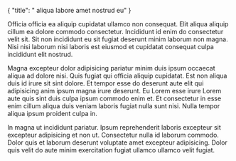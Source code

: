 {
  "title": " aliqua labore amet nostrud eu"
}

Officia officia ea aliquip cupidatat ullamco non consequat. Elit aliqua aliquip cillum ea dolore commodo consectetur. Incididunt id enim do consectetur velit sit. Sit non incididunt eu sit fugiat deserunt minim laborum non magna. Nisi nisi laborum nisi laboris est eiusmod et cupidatat consequat culpa incididunt elit nostrud.

Magna excepteur dolor adipisicing pariatur minim duis ipsum occaecat aliqua ad dolore nisi. Quis fugiat qui officia aliquip cupidatat. Est non aliqua duis id irure sit sint dolore. Et tempor esse do deserunt aute elit qui adipisicing anim ipsum magna irure deserunt. Eu Lorem esse irure Lorem aute quis sint duis culpa ipsum commodo enim et. Et consectetur in esse enim cillum aliqua duis veniam laboris fugiat nulla sunt nisi. Nulla tempor aliqua ipsum proident culpa in.

In magna ut incididunt pariatur. Ipsum reprehenderit laboris excepteur sit excepteur adipisicing et non ut. Consectetur nulla id laborum commodo. Dolor quis et laborum deserunt voluptate amet excepteur adipisicing. Dolor quis velit do aute minim exercitation fugiat ullamco ullamco velit fugiat.